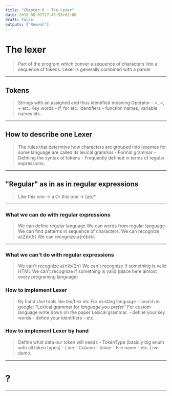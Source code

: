```yaml
---
title: "Chapter 0 - The Lexer"
date: 2018-08-02T17:45:53+03:00
draft: false
outputs: ["Reveal"]
---
```

# The lexer

> Part of the program which conver a sequence of characters into a sequence of tokens.
> Lexer is generally combined with a parser

---
## Tokens

> Strings with an assigned and thus identified meaning
> Operator - >, =, + etc.
> Key words - if, for  etc.
> Identifiers - function names, variable names etc.

---
## How to describe one Lexer
 >The rules that determine how characters are grouped into lexemes
  for some language are called its lexical grammar
    - Formal grammar 
    - Defining the syntax of tokens
    - Frequently defined in terms of regular expressions.

---
## "Regular" as in as in regular expressions

> Like this one -> a
> Or this one -> [ab]*

---
### What we can do with regular expressions

> We can define regular language
> We can words from regular language
> We can find patterns in sequence of characters.
> We can recognize a{2}b{5}
> We can recognize a{n}b{k}

---
### What we can't do with regular expressions

> We can't recognize a{n}b{2n}
> We can't recognize if something is valid HTML
> We can't recognize if something is valid (place here almost every programing language)

### How to implement Lexer
> By hand
> Use tools like lex/flex etc
> For existing language - search in google: "Lexical grammar for *language you prefer*"
> For custom language write down on the paper Lexical grammar.
    - define your key words
    - define your identifiers
    - etc.

### How to implement Lexer by hand
> Define what data our token will needs
    - TokenType (basicly big enum with all token types)
    - Line
    - Column
    - Value
    - File name
    - etc.
> Live demo.

---
# ?
---
